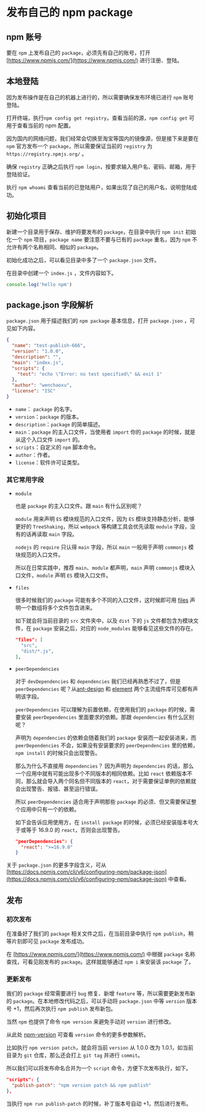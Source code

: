 # 发布自己的 npm package

## npm 账号

要在 `npm` 上发布自己的 `package`，必须先有自己的账号，打开 [https://www.npmjs.com/](https://www.npmjs.com/) 进行注册、登陆。

## 本地登陆

因为发布操作是在自己的机器上进行的，所以需要确保发布环境已进行 `npm` 账号登陆。

打开终端，执行`npm config get registry`，查看当前的源，`npm config get` 可用于查看当前的 npm 配置。

因为国内的网络问题，我们经常会切换至淘宝等国内的镜像源，但是接下来是要在 `npm` 官方发布一个 `package`，所以需要保证当前的 `registry` 为 `https://registry.npmjs.org/` 。

确保 `registry` 正确之后执行 `npm login`，按要求输入用户名、密码、邮箱，用于登陆验证。

执行 `npm whoami` 查看当前的已登陆用户，如果出现了自己的用户名，说明登陆成功。

## 初始化项目

新建一个目录用于保存、维护将要发布的 `package`，在目录中执行 `npm init` 初始化一个 `npm` 项目，`package name` 要注意不要与已有的 `package` 重名，因为 `npm` 不允许有两个名称相同、相似的 `package`。

初始化成功之后，可以看见目录中多了一个 `package.json` 文件。

在目录中创建一个 `index.js` ，文件内容如下。

```js
console.log('hello npm')
```

## package.json 字段解析

`package.json` 用于描述我们的 `npm package` 基本信息，打开 `package.json` ，可见如下内容。

```json
{
  "name": "test-publish-666",
  "version": "1.0.0",
  "description": "",
  "main": "index.js",
  "scripts": {
    "test": "echo \"Error: no test specified\" && exit 1"
  },
  "author": "wenchaoxu",
  "license": "ISC"
}
```

- `name`： `package` 的名字。
- `version`：`package` 的版本。
- `description`：`package` 的简单描述。
- `main`：`package` 的主入口文件，当使用者 `import` 你的 `package` 的时候，就是从这个入口文件 `import` 的。
- `scripts`：自定义的 `npm` 脚本命令。
- `author`：作者。
- `license`：软件许可证类型。

### 其它常用字段

- `module`

  也是 `package` 的主入口文件。跟 `main` 有什么区别呢？

  `module` 用来声明 `ES` 模块规范的入口文件，因为 `ES` 模块支持静态分析，能够更好的 `TreeShaking`，所以 `webpack` 等构建工具会优先读取 `module` 字段，没有的话再读取 `main` 字段。

  `nodejs` 的 `require` 只认得 `main` 字段，所以 `main` 一般用于声明 `commonjs` 模块规范的入口文件。

  所以在日常实践中，推荐 `main`、`module` 都声明，`main` 声明 `commonjs` 模块入口文件，`module` 声明 `ES` 模块入口文件。

- `files`

  很多时候我们的 `package` 可能有多个不同的入口文件，这时候即可用 [files](https://docs.npmjs.com/cli/v6/configuring-npm/package-json#files) 声明一个数组将多个文件包含进来。

  如下就会将当前目录的 `src` 文件夹中，以及 `dist` 下的 `js` 文件都包含为模块文件，在 `package` 安装之后，对应的 `node_modules` 能够看见这些文件的存在。

  ```json
  "files": [
    "src",
    "dist/*.js",
  ],
  ```

- `peerDependencies`

  对于 `devDependencies` 和 `dependencies` 我们已经再熟悉不过了，但是 `peerDependencies` 呢？从[ant-design](https://github.com/ant-design/ant-design/blob/master/package.json) 和 [element](https://github.com/ElemeFE/element/blob/dev/package.json) 两个主流组件库可见都有声明该字段。

  `peerDependencies` 可以理解为前置依赖，在使用我们的 `package` 的时候，需要安装 `peerDependencies` 里面要求的依赖。那跟 `dependencies` 有什么区别呢？

  声明为 `dependencies` 的依赖会随着我们的 `package` 安装而一起安装进来，而 `peerDependencies` 不会，如果没有安装要求的 `peerDependencies` 里的依赖，`npm install` 的时候只会出现警告。

  那么为什么不直接用 `dependencies`？ 因为声明为 `dependencies` 的话，那么一个应用中就有可能出现多个不同版本的相同依赖。比如 `react` 依赖版本不同，那么就会导入两个同名但不同版本的 `react`，对于需要保证单例的依赖就会出现警告、报错、甚至运行错误。

  所以 `peerDependencies` 适合用于声明那些 `package` 的必须、但又需要保证整个应用中只有一个的依赖。

  如下会告诉应用使用方，在 `install package` 的时候，必须已经安装版本号大于或等于 16.9.0 的 `react`，否则会出现警告。

  ```json
  "peerDependencies": {
    "react": ">=16.9.0"
  }
  ```

关于 `package.json` 的更多字段含义，可从 [https://docs.npmjs.com/cli/v6/configuring-npm/package-json](https://docs.npmjs.com/cli/v6/configuring-npm/package-json) 中查看。

## 发布

### 初次发布

在准备好了我们的 `package` 相关文件之后，在当前目录中执行 `npm publish`，稍等片刻即可见 `package` 发布成功。

在 [https://www.npmjs.com/](https://www.npmjs.com/) 中根据 `package` 名称查找，可看见刚发布的 `package`。这样就能够通过 `npm i` 来安装该 `package` 了。

### 更新发布

我们的 `package` 经常需要进行 `bug` 修复、新增 `feature` 等，所以需要更新发布新的 `package`。在本地修改代码之后，可以手动将 `package.json` 中等 `version` 版本号 +1，然后再次执行 `npm publish` 发布新包。

当然 `npm` 也提供了命令 `npm version` 来避免手动对 `version` 进行修改。

从此处 [npm-version](https://docs.npmjs.com/cli/v6/commands/npm-version) 可查看 `version` 命令的更多参数解析。

比如执行 `npm version patch`，就会将当前 `version` 从 1.0.0 改为 1.0.1，如当前目录为 `git` 仓库，那么还会打上 `git tag` 并进行 `commit`。

所以我们可以将发布命名合并为一个 `script` 命令，方便下次发布执行，如下。

```json
"scripts": {
  "publish-patch": "npm version patch && npm publish"
},
```

当执行 `npm run publish-patch` 的时候，补丁版本号自动 +1，然后进行发布。
